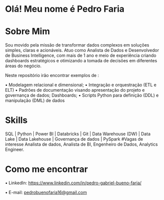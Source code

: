 # Olá! Meu nome é Pedro Faria
# Sobre Mim
Sou movido pela missão de transformar dados complexos em soluções simples, claras e acionáveis. Atuo como Analista de Dados e Desenvolvedor de Business Intelligence, com mais de 1 ano e meio de experiência criando dashboards estratégicos e otimizando a tomada de decisões em diferentes áreas do negócio.

Neste repositório irão encontrar exemplos de :

• Modelagem relacional e dimensional;
• Integração e orquestração (ETL e ELT)
• Padrões de documentação visando apresentação do projeto e governança de dados; 
Dashboards;
• Scripts Python para definição (DDL) e manipulação (DML) de dados
# Skills
SQL | Python |  Power BI  | Databricks | Git | Data Warehouse (DW) | Data Lake | Data Lakehouse | Governança de dados | PySpark
#Vagas de interesse
Analista de dados, Analista de BI, Engenheiro de Dados, Analytics Engineer.
# Como me encontrar
• LinkedIn: https://www.linkedin.com/in/pedro-gabriel-bueno-faria/

• E-mail: pedrobuenofaria16@gmail.com

